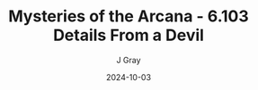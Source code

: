 ---
title: 'Mysteries of the Arcana - 6.103 Details From a Devil'
alt: 'Mysteries of the Arcana'
date: '2024-10-03'
author: 'J Gray'
artist: 'Keira'
---